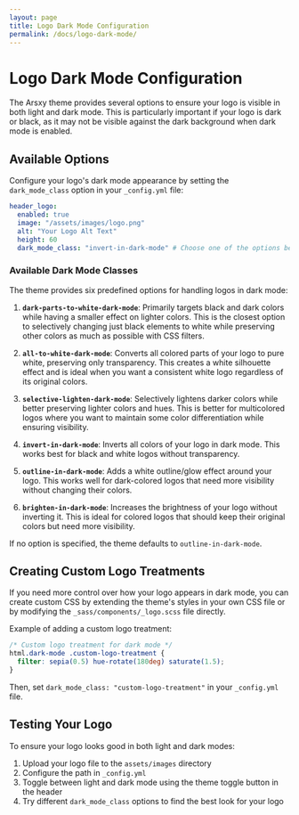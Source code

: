 ```yaml
---
layout: page
title: Logo Dark Mode Configuration
permalink: /docs/logo-dark-mode/
---
```


# Logo Dark Mode Configuration

The Arsxy theme provides several options to ensure your logo is visible in both light and dark mode. This is particularly important if your logo is dark or black, as it may not be visible against the dark background when dark mode is enabled.

## Available Options

Configure your logo's dark mode appearance by setting the `dark_mode_class` option in your `_config.yml` file:

```yaml
header_logo:
  enabled: true
  image: "/assets/images/logo.png"
  alt: "Your Logo Alt Text"
  height: 60
  dark_mode_class: "invert-in-dark-mode" # Choose one of the options below
```

### Available Dark Mode Classes

The theme provides six predefined options for handling logos in dark mode:

1. **`dark-parts-to-white-dark-mode`**: Primarily targets black and dark colors while having a smaller effect on lighter colors. This is the closest option to selectively changing just black elements to white while preserving other colors as much as possible with CSS filters.

2. **`all-to-white-dark-mode`**: Converts all colored parts of your logo to pure white, preserving only transparency. This creates a white silhouette effect and is ideal when you want a consistent white logo regardless of its original colors.

3. **`selective-lighten-dark-mode`**: Selectively lightens darker colors while better preserving lighter colors and hues. This is better for multicolored logos where you want to maintain some color differentiation while ensuring visibility.

3. **`invert-in-dark-mode`**: Inverts all colors of your logo in dark mode. This works best for black and white logos without transparency.

4. **`outline-in-dark-mode`**: Adds a white outline/glow effect around your logo. This works well for dark-colored logos that need more visibility without changing their colors.

5. **`brighten-in-dark-mode`**: Increases the brightness of your logo without inverting it. This is ideal for colored logos that should keep their original colors but need more visibility.

If no option is specified, the theme defaults to `outline-in-dark-mode`.

## Creating Custom Logo Treatments

If you need more control over how your logo appears in dark mode, you can create custom CSS by extending the theme's styles in your own CSS file or by modifying the `_sass/components/_logo.scss` file directly.

Example of adding a custom logo treatment:

```scss
/* Custom logo treatment for dark mode */
html.dark-mode .custom-logo-treatment {
  filter: sepia(0.5) hue-rotate(180deg) saturate(1.5);
}
```

Then, set `dark_mode_class: "custom-logo-treatment"` in your `_config.yml` file.

## Testing Your Logo

To ensure your logo looks good in both light and dark modes:

1. Upload your logo file to the `assets/images` directory
2. Configure the path in `_config.yml`
3. Toggle between light and dark mode using the theme toggle button in the header
4. Try different `dark_mode_class` options to find the best look for your logo
